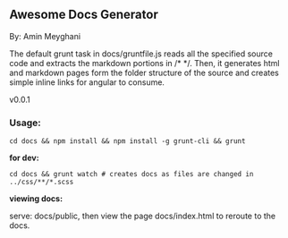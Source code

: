 ## Awesome Docs Generator ##
By: Amin Meyghani

The default grunt task in docs/gruntfile.js reads all the specified source code and extracts the markdown portions in /*   */. Then, it generates html and markdown pages form the folder structure of the source and creates simple inline links for angular to consume.

v0.0.1

### Usage:

	cd docs && npm install && npm install -g grunt-cli && grunt

__for dev:__

	cd docs && grunt watch # creates docs as files are changed in ../css/**/*.scss

__viewing docs:__

serve: docs/public, then view the page docs/index.html to reroute to the docs.
 